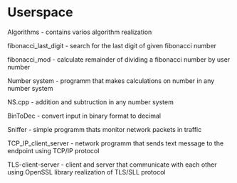 Userspace
=========

Algorithms - contains varios algorithm realization

fibonacci_last_digit - search for the last digit of given fibonacci number

fibonacci_mod - calculate remainder of dividing a fibonacci number by user number

Number system - programm that makes calculations on number in any number system

NS.cpp - addition and subtruction in any number system

BinToDec - convert input in binary format to decimal
   
Sniffer - simple programm thats monitor network packets in traffic 

TCP_IP_client_server - network programm that sends text message to the endpoint using TCP/IP protocol

TLS-client-server - client and server that communicate with each other using OpenSSL library realization of TLS/SLL protocol  
